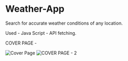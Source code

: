 # Weather-App

Search for accurate weather conditions of any location.

Used - Java Script
     - API fetching.
     
COVER PAGE - 

![Cover Page](https://user-images.githubusercontent.com/91837580/201390897-12f3b48d-27dc-489f-8364-22fb7f559cad.jpg)
![COVER PAGE - 2](https://user-images.githubusercontent.com/91837580/201391305-65d50986-b75e-49bf-b72d-5e3cc29fbd68.jpg)
